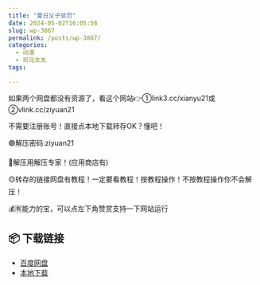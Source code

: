 ```yaml
---
title: "夏日父子惩罚"
date: 2024-05-02T16:05:58
slug: wp-3867
permalink: /posts/wp-3867/
categories:
  - 动漫
  - 司马太太
tags:

---
```


如果两个网盘都没有资源了，看这个网站👉①link3.cc/xianyu21或②vlink.cc/ziyuan21

不需要注册账号！直接点本地下载转存OK？懂吧！

🟢解压密码:ziyuan21

🔵解压用解压专家！(应用商店有)

🟡转存的链接网盘有教程！一定要看教程！按教程操作！不按教程操作你不会解压！

💰🈶能力的宝，可以点左下角赞赏支持一下网站运行

## 📦 下载链接
- [百度网盘](https://blziyuan21.com/pay-download/3867?key=4d0dbca8ef&down_id=0)
- [本地下载](https://blziyuan21.com/pay-download/3867?key=4d0dbca8ef&down_id=1)


